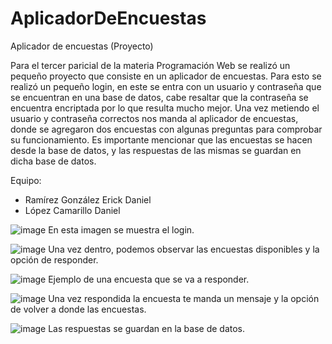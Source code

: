 # AplicadorDeEncuestas
Aplicador de encuestas (Proyecto)

Para el tercer paricial de la materia Programación Web se realizó un pequeño proyecto que consiste en un aplicador de encuestas. Para esto se realizó un pequeño login, en este se entra con un usuario y contraseña que se encuentran en una base de datos, cabe resaltar que la contraseña se encuentra encriptada por lo que resulta mucho mejor. Una vez metiendo el usuario y contraseña correctos nos manda al aplicador de encuestas, donde se agregaron dos encuestas con algunas preguntas para comprobar su funcionamiento. Es importante mencionar que las encuestas se hacen desde la base de datos, y las respuestas de las mismas se guardan en dicha base de datos.

Equipo:
- Ramírez González Erick Daniel
- López Camarillo Daniel

  

![image](https://github.com/user-attachments/assets/6215e01d-efcf-44b3-bdba-d2e7b484690c)
En esta imagen se muestra el login. 




![image](https://github.com/user-attachments/assets/15682062-659d-4224-9963-2743cf5da2d6)
Una vez dentro, podemos observar las encuestas disponibles y la opción de responder.




![image](https://github.com/user-attachments/assets/3e9a3773-10ff-45a7-ada2-dc5e8b16a605)
Ejemplo de una encuesta que se va a responder.




![image](https://github.com/user-attachments/assets/0373ac69-f14f-422f-8028-d4fd01dd2878)
Una vez respondida la encuesta te manda un mensaje y la opción de volver a donde las encuestas.




![image](https://github.com/user-attachments/assets/1a9ae57e-82b5-4739-979a-1ebbdb632cb1)
Las respuestas se guardan en la base de datos.











